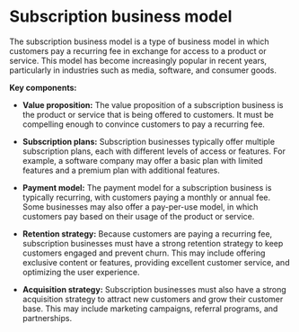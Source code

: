 # Subscription business model

The subscription business model is a type of business model in which customers pay a recurring fee in exchange for access to a product or service. This model has become increasingly popular in recent years, particularly in industries such as media, software, and consumer goods.

**Key components:**

* **Value proposition:** The value proposition of a subscription business is the product or service that is being offered to customers. It must be compelling enough to convince customers to pay a recurring fee.

* **Subscription plans:** Subscription businesses typically offer multiple subscription plans, each with different levels of access or features. For example, a software company may offer a basic plan with limited features and a premium plan with additional features.

* **Payment model:** The payment model for a subscription business is typically recurring, with customers paying a monthly or annual fee. Some businesses may also offer a pay-per-use model, in which customers pay based on their usage of the product or service.

* **Retention strategy:** Because customers are paying a recurring fee, subscription businesses must have a strong retention strategy to keep customers engaged and prevent churn. This may include offering exclusive content or features, providing excellent customer service, and optimizing the user experience.

* **Acquisition strategy:** Subscription businesses must also have a strong acquisition strategy to attract new customers and grow their customer base. This may include marketing campaigns, referral programs, and partnerships.
